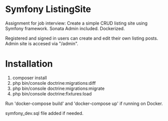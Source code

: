 # Symfony ListingSite
Assignment for job interview:
Create a simple CRUD listing site using Symfony framework. 
Sonata Admin included.
Dockerized.

Registered and signed in users can create and edit their own listing posts.
Admin site is accesed via "/admin".

# Installation
1. composer install
2. php bin/console doctrine:migrations:diff
3. php bin/console doctrine:migrations:migrate
4. php bin/console doctrine:fixtures:load

Run 'docker-compose build' and 'docker-compose up' if running on Docker.

symfony_dev.sql file added if needed.
